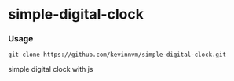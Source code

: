 # simple-digital-clock

### Usage
```
git clone https://github.com/kevinnvm/simple-digital-clock.git
```

simple digital clock with js
